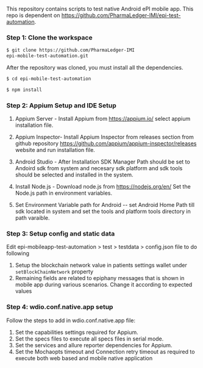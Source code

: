 This repository contains scripts to test native Android ePI mobile app. This repo is dependent on https://github.com/PharmaLedger-IMI/epi-test-automation.

### Step 1: Clone the workspace

```sh
$ git clone https://github.com/PharmaLedger-IMI
epi-mobile-test-automation.git
```

After the repository was cloned, you must install all the dependencies.

```sh
$ cd epi-mobile-test-automation

$ npm install
```

### Step 2: Appium Setup and IDE Setup


1) Appium Server - Install Appium from https://appium.io/ select appium installation file.

2) Appium Inspector- Install Appium Inspector from releases section from github repository https://github.com/appium/appium-inspector/releases website and run installation file.

3) Android Studio - After Installation SDK Manager Path should be set to Andoird sdk from system and necesary sdk platform and sdk tools should be selected and installed in the system.

4) Install Node.js - Download node.js from https://nodejs.org/en/ Set the Node.js path in environment variables.

5) Set Environment Variable path for Android -- set Android Home Path till sdk located in system and set the tools and platform tools directory in path varaible.


### Step 3: Setup config and static data

Edit epi-mobileapp-test-automation > test > testdata > config.json file to do following

1) Setup the blockchain network value in patients settings wallet under ```setBlockChainNetwork``` property
2) Remaining fields are related to epiphany messages that is shown in mobile app during various scenarios. Change it according to expected values
 

### Step 4: wdio.conf.native.app setup 

Follow the steps to add in wdio.conf.native.app file:

1) Set the capabilities settings required for Appium.
2) Set the specs files to execute all specs files in serial mode.
3) Set the services and allure reporter dependencies for Appium.
4) Set the Mochaopts timeout and Connection retry timeout as required to execute both web based and mobile native application 
